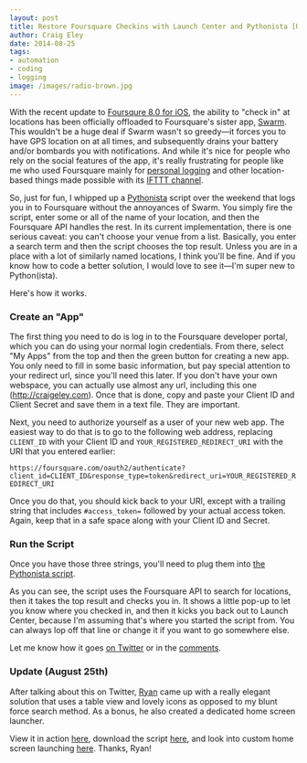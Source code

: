 ```yaml
---  
layout: post 
title: Restore Foursquare Checkins with Launch Center and Pythonista [Updated]
author: Craig Eley 
date: 2014-08-25
tags: 
- automation
- coding
- logging
image: /images/radio-brown.jpg
---
```


With the recent update to [Foursqure 8.0 for iOS](https://foursquare.com/), the ability to "check in" at locations has been officially offloaded to Foursquare's sister app, [Swarm](https://www.swarmapp.com/). This wouldn't be a huge deal if Swarm wasn't so greedy—it forces you to have GPS location on at all times, and subsequently drains your battery and/or bombards you with notifications. And while it's nice for people who rely on the social features of the app, it's really frustrating for people like me who used Foursquare mainly for [personal logging](http://craigeley.com/tagged/logging/) and other location-based things made possible with its [IFTTT channel](https://ifttt.com/foursquare).

So, just for fun, I whipped up a [Pythonista](http://omz-software.com/pythonista/) script over the weekend that logs you in to Foursquare without the annoyances of Swarm. You simply fire the script, enter some or all of the name of your location, and then the Foursquare API handles the rest. In its current implementation, there is one serious caveat: you can't choose your venue from a list. Basically, you enter a search term and then the script chooses the top result. Unless you are in a place with a lot of similarly named locations, I think you'll be fine. And if you know how to code a better solution, I would love to see it—I'm super new to Python(ista).

Here's how it works.

### Create an "App"

The first thing you need to do is log in to the Foursquare developer portal, which you can do using your normal login credentials. From there, select "My Apps" from the top and then the green button for creating a new app. You only need to fill in some basic information, but pay special attention to your redirect url, since you'll need this later. If you don't have your own webspace, you can actually use almost any url, including this one (http://craigeley.com). Once that is done, copy and paste your Client ID and Client Secret and save them in a text file. They are important.

Next, you need to authorize yourself as a user of your new web app. The easiest way to do that is to go to the following web address, replacing `CLIENT_ID` with your Client ID and `YOUR_REGISTERED_REDIRECT_URI` with the URI that you entered earlier:

`https://foursquare.com/oauth2/authenticate?client_id=CLIENT_ID&response_type=token&redirect_uri=YOUR_REGISTERED_REDIRECT_URI`

Once you do that, you should kick back to your URI, except with a trailing string that includes `#access_token=` followed by your actual access token. Again, keep that in a safe space along with your Client ID and Secret.

### Run the Script

Once you have those three strings, you'll need to plug them into [the Pythonista script](https://gist.github.com/craigeley/335507da44a655070d66). 

<script src="https://gist.github.com/craigeley/335507da44a655070d66.js"></script>

As you can see, the script uses the Foursquare API to search for locations, then it takes the top result and checks you in. It shows a little pop-up to let you know where you checked in, and then it kicks you back out to Launch Center, because I'm assuming that's where you started the script from. You can always lop off that line or change it if you want to go somewhere else.

Let me know how it goes [on Twitter](https://twitter.com/craigeley) or in the [comments](/08-18-2014/foursquare-pythonista/#comments).

### Update (August 25th)

After talking about this on Twitter, [Ryan](https://twitter.com/rjames86) came up with a really elegant solution that uses a table view and lovely icons as opposed to my blunt force search method. As a bonus, he also created a dedicated home screen launcher.

View it in action [here](https://www.dropbox.com/s/vb4fjw1y3szywqe/ReflectorRecording.mov), download the script [here](https://gist.github.com/rjames86/e5dd9acadaff7cd4280d), and look into custom home screen launching [here](http://olemoritz.net/custom-homescreen-icons-with-pythonista.html). Thanks, Ryan!
            